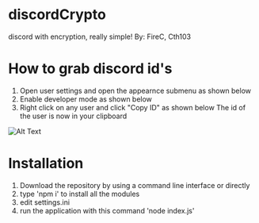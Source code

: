 # discordCrypto
discord with encryption, really simple!
By:
FireC, Cth103

# How to grab discord id's
1. Open user settings and open the appearnce submenu as shown below
2. Enable developer mode as shown below
3. Right click on any user and click "Copy ID" as shown below
The id of the user is now in your clipboard

![Alt Text](http://i.imgur.com/f5Tyqt9.gif)

# Installation
1. Download the repository by using a command line interface or directly
2. type 'npm i' to install all the modules
3. edit settings.ini
4. run the application with this command 'node index.js'
